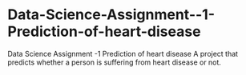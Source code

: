 # Data-Science-Assignment--1-Prediction-of-heart-disease
Data Science Assignment -1 Prediction of heart disease
A project that predicts whether a person is suffering from heart disease or not.
